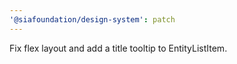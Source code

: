 ```yaml
---
'@siafoundation/design-system': patch
---
```


Fix flex layout and add a title tooltip to EntityListItem.
